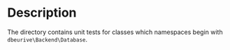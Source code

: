 # Description

The directory contains unit tests for classes which namespaces begin with `dbeurive\Backend\Database`.

